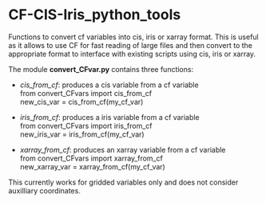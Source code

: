 # CF-CIS-Iris_python_tools

Functions to convert cf variables into cis, iris or xarray format. 
This is useful as it allows to use CF for fast reading of large 
files and then convert to the appropriate format to interface with 
existing scripts using cis, iris or xarray.

The module **convert_CFvar.py** contains three functions:  
- *cis_from_cf*: produces a cis variable from a cf variable  
from convert_CFvars import cis_from_cf   
new_cis_var = cis_from_cf(my_cf_var)

- *iris_from_cf*: produces a iris variable from a cf variable  
from convert_CFvars import iris_from_cf   
new_iris_var = iris_from_cf(my_cf_var)

- *xarray_from_cf*: produces an xarray variable from a cf variable  
from convert_CFvars import xarray_from_cf   
new_xarray_var = xarray_from_cf(my_cf_var)

This currently works for gridded variables only and does not consider
auxilliary coordinates.
